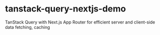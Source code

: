 # tanstack-query-nextjs-demo
TanStack Query with Next.js App Router for efficient server and client-side data fetching, caching
